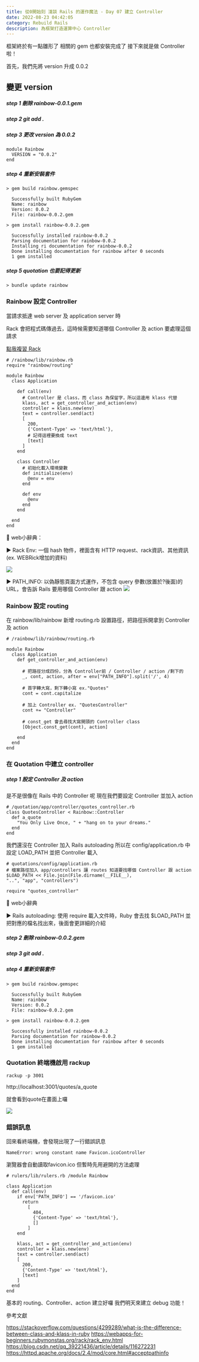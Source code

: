 ```yaml
---
title: 從0開始刻 淺談 Rails 的運作魔法 - Day 07 建立 Controller
date: 2022-08-23 04:42:05
category: Rebuild Rails
description: 為框架打造運算中心 Controller
---
```

框架終於有一點雛形了
相關的 gem 也都安裝完成了
接下來就是做 Controller 啦！

首先，我們先將 version 升成 0.0.2

## 變更 version

##### step 1 刪除 rainbow-0.0.1.gem 

##### step 2 git add .

##### step 3 更改 version 為 0.0.2

```ruby=
module Rainbow
  VERSION = "0.0.2"
end
```

##### step 4 重新安裝套件

```shell=
> gem build rainbow.gemspec

  Successfully built RubyGem
  Name: rainbow
  Version: 0.0.2
  File: rainbow-0.0.2.gem

> gem install rainbow-0.0.2.gem

  Successfully installed rainbow-0.0.2
  Parsing documentation for rainbow-0.0.2
  Installing ri documentation for rainbow-0.0.2
  Done installing documentation for rainbow after 0 seconds
  1 gem installed
```

##### step 5 quotation 也要記得更新

```shell=
> bundle update rainbow
```


### Rainbow 設定 Controller

當請求抵達 web server 及 application server 時

Rack 會把程式碼傳過去，這時候需要知道哪個 Controller 及 action 要處理這個請求

[點我複習 Rack](https://ninglab.com/2022/08/16/%E5%BE%9E0%E9%96%8B%E5%A7%8B%E5%88%BB-%E6%B7%BA%E8%AB%87-Rails-%E7%9A%84%E9%81%8B%E4%BD%9C%E9%AD%94%E6%B3%95-Day02-Rack/)

```ruby=
# /rainbow/lib/rainbow.rb
require "rainbow/routing"

module Rainbow
  class Application

    def call(env)
      # Controller 是 class，而 class 為保留字，所以這邊用 klass 代替
      klass, act = get_controller_and_action(env)
      controller = klass.new(env)
      text = controller.send(act)
      [
        200, 
        {'Content-Type' => 'text/html'},
        # 記得這裡要換成 text
        [text]
      ]
    end

    class Controller
      # 初始化載入環境變數
      def initialize(env)
        @env = env 
      end

      def env
        @env
      end 
    end
      
  end
end
```

📃 web小辭典： 

▶ Rack Env: 一個 hash 物件，裡面含有 HTTP request、rack資訊、其他資訊(ex. WEBRick增加的資料)

![](https://i.imgur.com/D35BmW3.jpg)


▶ PATH_INFO: 以偽靜態頁面方式運作，不包含 query 參數(放置於?後面)的 URL，會告訴 Rails 要用哪個 Controller 跟 action
![](https://i.imgur.com/9zfgqw4.jpg)



### Rainbow 設定 routing

在 rainbow/lib/rainbow 新增 routing.rb
設置路徑，把路徑拆開拿到 Controller 及 action

```ruby=
# /rainbow/lib/rainbow/routing.rb

module Rainbow
  class Application
    def get_controller_and_action(env)
        
      # 把路徑分成四份，分為 Controller前 / Controller / action /剩下的
      _, cont, action, after = env["PATH_INFO"].split('/', 4)
        
      # 首字轉大寫，剩下轉小寫 ex."Quotes"
      cont = cont.capitalize
        
      # 加上 Controller ex. "QuotesController"
      cont += "Controller"
        
      # const_get 會去尋找大寫開頭的 Controller class
      [Object.const_get(cont), action]
        
    end
  end 
end

```

### 在 Quotation 中建立 controller

##### step 1 設定 Controller 及 action 

是不是很像在 Rails 中的 Controller 呢
現在我們要設定 Controller 並加入 action

```ruby=
# /quotation/app/controller/quotes_controller.rb
class QuotesController < Rainbow::Controller
  def a_quote
    "You Only Live Once, " + "hang on to your dreams."
  end
end
```

我們還沒在 Controller 加入 Rails autoloading
所以在 config/application.rb 中設定 LOAD_PATH 並把 Controller 載入

```ruby=
# quotations/config/application.rb
# 檔案路徑加入 app/controllers 讓 routes 知道要找哪個 Controller 跟 action
$LOAD_PATH << File.join(File.dirname(__FILE__),
"..", "app", "controllers")

require "quotes_controller"
```

📃 web小辭典

▶ Rails autoloading: 使用 require 載入文件時，Ruby 會去找 $LOAD_PATH 並把對應的檔名找出來，後面會更詳細的介紹 



##### step 2 刪除 rainbow-0.0.2.gem 

##### step 3 git add .

##### step 4 重新安裝套件

```shell=
> gem build rainbow.gemspec

  Successfully built RubyGem
  Name: rainbow
  Version: 0.0.2
  File: rainbow-0.0.2.gem
  
> gem install rainbow-0.0.2.gem

  Successfully installed rainbow-0.0.2
  Parsing documentation for rainbow-0.0.2
  Done installing documentation for rainbow after 0 seconds
  1 gem installed
```


### Quotation 終端機啟用 rackup

```shell=
rackup -p 3001
```

http://localhost:3001/quotes/a_quote

就會看到quote在畫面上囉

![](https://i.imgur.com/aeiiy0M.png)



### 錯誤訊息

回來看終端機，會發現出現了一行錯誤訊息

```shell=
NameError: wrong constant name Favicon.icoController
```
瀏覽器會自動讀取favicon.ico
但暫時先用避開的方法處理

```ruby=
# rulers/lib/rulers.rb /module Rainbow

class Application
  def call(env)
    if env['PATH_INFO'] == '/favicon.ico'
      return 
        [
          404,
          {'Content-Type' => 'text/html'}, 
          []
        ]
    end
        
    klass, act = get_controller_and_action(env)
    controller = klass.new(env)
    text = controller.send(act)
    [
      200, 
      {'Content-Type' => 'text/html'},
      [text]
    ] 
  end
end
```

基本的 routing、Controller、action 建立好囉
我們明天來建立 debug 功能！

參考文獻

https://stackoverflow.com/questions/4299289/what-is-the-difference-between-class-and-klass-in-ruby
https://webapps-for-beginners.rubymonstas.org/rack/rack_env.html
https://blog.csdn.net/qq_39221436/article/details/116272231
https://httpd.apache.org/docs/2.4/mod/core.html#acceptpathinfo
